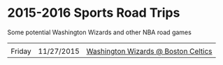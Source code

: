 # 2015-2016 Sports Road Trips
Some potential Washington Wizards and other NBA road games

<!-- <tr><td></td><td></td><td></td></tr> -->
<table>
<tr style = "font-color:blue"><td></td><td></td><td></td></tr>
<tr><td>Friday</td><td>11/27/2015</td><td><a href = ''>Washington Wizards @ Boston Celtics</a></td></tr>

</table>
